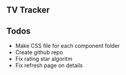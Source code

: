 ## TV Tracker

## Todos
* Make CSS file for each component folder
* Create github repo
* Fix rating star algoritm
* Fix refresh page on details